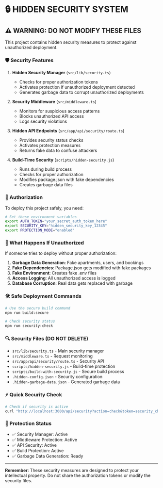 # 🔒 HIDDEN SECURITY SYSTEM

## ⚠️ WARNING: DO NOT MODIFY THESE FILES

This project contains hidden security measures to protect against unauthorized deployment.

### 🛡️ Security Features

1. **Hidden Security Manager** (`src/lib/security.ts`)
   - Checks for proper authorization tokens
   - Activates protection if unauthorized deployment detected
   - Generates garbage data to corrupt unauthorized deployments

2. **Security Middleware** (`src/middleware.ts`)
   - Monitors for suspicious access patterns
   - Blocks unauthorized API access
   - Logs security violations

3. **Hidden API Endpoints** (`src/app/api/security/route.ts`)
   - Provides security status checks
   - Activates protection measures
   - Returns fake data to confuse attackers

4. **Build-Time Security** (`scripts/hidden-security.js`)
   - Runs during build process
   - Checks for proper authorization
   - Modifies package.json with fake dependencies
   - Creates garbage data files

### 🔐 Authorization

To deploy this project safely, you need:

```bash
# Set these environment variables
export AUTH_TOKEN="your_secret_auth_token_here"
export SECURITY_KEY="hidden_security_key_12345"
export PROTECTION_MODE="enabled"
```

### 🚨 What Happens If Unauthorized

If someone tries to deploy without proper authorization:

1. **Garbage Data Generation**: Fake apartments, users, and bookings
2. **Fake Dependencies**: Package.json gets modified with fake packages
3. **Fake Environment**: Creates fake .env files
4. **Access Logging**: All unauthorized access is logged
5. **Database Corruption**: Real data gets replaced with garbage

### 🛠️ Safe Deployment Commands

```bash
# Use the secure build command
npm run build:secure

# Check security status
npm run security:check
```

### 🔍 Security Files (DO NOT DELETE)

- `src/lib/security.ts` - Main security manager
- `src/middleware.ts` - Request monitoring
- `src/app/api/security/route.ts` - Security API
- `scripts/hidden-security.js` - Build-time protection
- `scripts/build-with-security.js` - Secure build process
- `.hidden-config.json` - Security configuration
- `.hidden-garbage-data.json` - Generated garbage data

### ⚡ Quick Security Check

```bash
# Check if security is active
curl "http://localhost:3000/api/security?action=check&token=security_check_12345"
```

### 🎯 Protection Status

- ✅ Security Manager: Active
- ✅ Middleware Protection: Active  
- ✅ API Security: Active
- ✅ Build Protection: Active
- ✅ Garbage Data Generation: Ready

---

**Remember**: These security measures are designed to protect your intellectual property. Do not share the authorization tokens or modify the security files.
